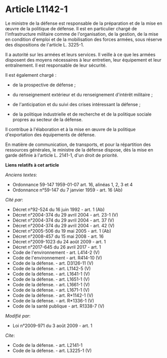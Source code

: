 # Article L1142-1

Le ministre de la défense est responsable de la préparation et de la mise en œuvre de la politique de défense. Il est en
particulier chargé de l'infrastructure militaire comme de l'organisation, de la gestion, de la mise en condition d'emploi et
de la mobilisation des forces armées, sous réserve des dispositions de l'article L. 3225-1. 

Il a autorité sur les armées et leurs services. Il veille à ce que les armées disposent des moyens nécessaires à leur
entretien, leur équipement et leur entraînement. Il est responsable de leur sécurité. 

Il est également chargé :

- de la prospective de défense ;

- du renseignement extérieur et du renseignement d'intérêt militaire ;

- de l'anticipation et du suivi des crises intéressant la défense ;

- de la politique industrielle et de recherche et de la politique sociale propres au secteur de la défense. 

Il contribue à l'élaboration et à la mise en œuvre de la politique d'exportation des équipements de défense. 

En matière de communication, de transports, et pour la répartition des ressources générales, le ministre de la défense
dispose, dès la mise en garde définie à l'article L. 2141-1, d'un droit de priorité.

**Liens relatifs à cet article**

_Anciens textes_:

  - Ordonnance 59-147 1959-01-07 art. 16, alinéas 1, 2, 3 et 4
  - Ordonnance n°59-147 du 7 janvier 1959 - art. 16 (Ab)

_Cité par_:

  - Décret n°92-524 du 16 juin 1992 - art. 1 (Ab)
  - Décret n°2004-374 du 29 avril 2004 - art. 23-1 (V)
  - Décret n°2004-374 du 29 avril 2004 - art. 37 (V)
  - Décret n°2004-374 du 29 avril 2004 - art. 42 (V)
  - Décret n°2005-506 du 19 mai 2005 - art. 1 (Ab)
  - Décret n°2008-457 du 15 mai 2008 - art. 16
  - Décret n°2009-1023 du 24 août 2009 - art. 1
  - Décret n°2017-645 du 26 avril 2017 - art. 1
  - Code de l'environnement - art. L414-2 (V)
  - Code de l'environnement - art. R414-10 (V)
  - Code de la défense. - art. D3126-11 (V)
  - Code de la défense. - art. L1142-5 (V)
  - Code de la défense. - art. L1641-1 (V)
  - Code de la défense. - art. L1651-1 (V)
  - Code de la défense. - art. L1661-1 (V)
  - Code de la défense. - art. L1671-1 (V)
  - Code de la défense. - art. R*1142-1 (V)
  - Code de la défense. - art. R*1336-1 (V)
  - Code de la santé publique - art. R1338-7 (V)

_Modifié par_:

  - Loi n°2009-971 du 3 août 2009 - art. 1

_Cite_:

  - Code de la défense. - art. L2141-1
  - Code de la défense. - art. L3225-1 (V)
